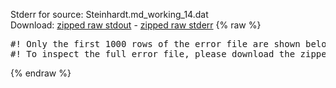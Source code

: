 Stderr for source:  Steinhardt.md_working_14.dat   
Download: [zipped raw stdout](Steinhardt.md_working_14.dat.plumed_master.stdout.txt.zip) - [zipped raw stderr](Steinhardt.md_working_14.dat.plumed_master.stderr.txt.zip) 
{% raw %}
<pre>
#! Only the first 1000 rows of the error file are shown below
#! To inspect the full error file, please download the zipped raw stderr file above
</pre>
{% endraw %}
